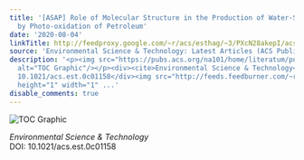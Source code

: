 ```yaml
---
title: '[ASAP] Role of Molecular Structure in the Production of Water-Soluble Species
  by Photo-oxidation of Petroleum'
date: '2020-08-04'
linkTitle: http://feedproxy.google.com/~r/acs/esthag/~3/PXcN28akepI/acs.est.0c01158
source: 'Environmental Science & Technology: Latest Articles (ACS Publications)'
description: '<p><img src="https://pubs.acs.org/na101/home/literatum/publisher/achs/journals/content/esthag/0/esthag.ahead-of-print/acs.est.0c01158/20200804/images/medium/es0c01158_0007.gif"
  alt="TOC Graphic"/></p><div><cite>Environmental Science & Technology</cite></div><div>DOI:
  10.1021/acs.est.0c01158</div><img src="http://feeds.feedburner.com/~r/acs/esthag/~4/PXcN28akepI"
  height="1" width="1" ...'
disable_comments: true
---
```

<p><img src="https://pubs.acs.org/na101/home/literatum/publisher/achs/journals/content/esthag/0/esthag.ahead-of-print/acs.est.0c01158/20200804/images/medium/es0c01158_0007.gif" alt="TOC Graphic"/></p><div><cite>Environmental Science & Technology</cite></div><div>DOI: 10.1021/acs.est.0c01158</div><img src="http://feeds.feedburner.com/~r/acs/esthag/~4/PXcN28akepI" height="1" width="1" ...